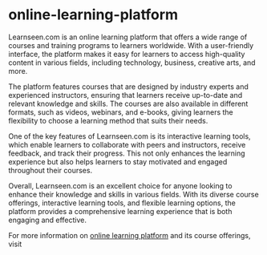 # online-learning-platform
Learnseen.com is an online learning platform that offers a wide range of courses and training programs to learners worldwide. With a user-friendly interface, the platform makes it easy for learners to access high-quality content in various fields, including technology, business, creative arts, and more.

The platform features courses that are designed by industry experts and experienced instructors, ensuring that learners receive up-to-date and relevant knowledge and skills. The courses are also available in different formats, such as videos, webinars, and e-books, giving learners the flexibility to choose a learning method that suits their needs.

One of the key features of Learnseen.com is its interactive learning tools, which enable learners to collaborate with peers and instructors, receive feedback, and track their progress. This not only enhances the learning experience but also helps learners to stay motivated and engaged throughout their courses.

Overall, Learnseen.com is an excellent choice for anyone looking to enhance their knowledge and skills in various fields. With its diverse course offerings, interactive learning tools, and flexible learning options, the platform provides a comprehensive learning experience that is both engaging and effective.

For more information on <a href="https://learnseen.com/">online learning platform</a> and its course offerings, visit 

